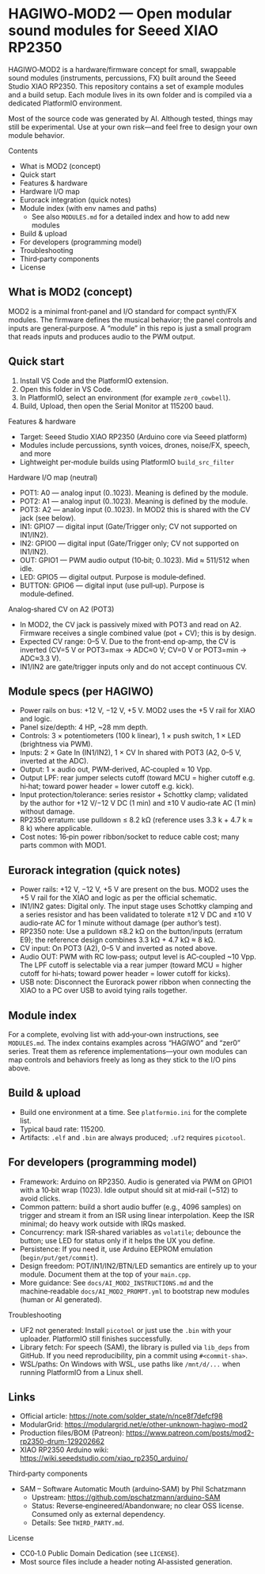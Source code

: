 HAGIWO‑MOD2 — Open modular sound modules for Seeed XIAO RP2350
==============================================================

HAGIWO‑MOD2 is a hardware/firmware concept for small, swappable sound modules (instruments, percussions, FX) built around the Seeed Studio XIAO RP2350. This repository contains a set of example modules and a build setup. Each module lives in its own folder and is compiled via a dedicated PlatformIO environment.

Most of the source code was generated by AI. Although tested, things may still be experimental. Use at your own risk—and feel free to design your own module behavior.

Contents
- What is MOD2 (concept)
- Quick start
- Features & hardware
- Hardware I/O map 
- Eurorack integration (quick notes)
- Module index (with env names and paths)
	- See also `MODULES.md` for a detailed index and how to add new modules
- Build & upload
- For developers (programming model)
- Troubleshooting
- Third‑party components
- License

What is MOD2 (concept)
----------------------
MOD2 is a minimal front‑panel and I/O standard for compact synth/FX modules. The firmware defines the musical behavior; the panel controls and inputs are general‑purpose. A “module” in this repo is just a small program that reads inputs and produces audio to the PWM output.

Quick start
-----------
1) Install VS Code and the PlatformIO extension.
2) Open this folder in VS Code.
3) In PlatformIO, select an environment (for example `zer0_cowbell`).
4) Build, Upload, then open the Serial Monitor at 115200 baud.

Features & hardware
- Target: Seeed Studio XIAO RP2350 (Arduino core via Seeed platform)
- Modules include percussions, synth voices, drones, noise/FX, speech, and more
- Lightweight per‑module builds using PlatformIO `build_src_filter`

Hardware I/O map (neutral)
- POT1: A0 — analog input (0..1023). Meaning is defined by the module.
- POT2: A1 — analog input (0..1023). Meaning is defined by the module.
- POT3: A2 — analog input (0..1023). In MOD2 this is shared with the CV jack (see below).
- IN1:  GPIO7 — digital input (Gate/Trigger only; CV not supported on IN1/IN2).
- IN2:  GPIO0 — digital input (Gate/Trigger only; CV not supported on IN1/IN2).
- OUT:  GPIO1 — PWM audio output (10‑bit; 0..1023). Mid ≈ 511/512 when idle.
- LED:  GPIO5 — digital output. Purpose is module‑defined.
- BUTTON: GPIO6 — digital input (use pull‑up). Purpose is module‑defined.

Analog‑shared CV on A2 (POT3)
- In MOD2, the CV jack is passively mixed with POT3 and read on A2. Firmware receives a single combined value (pot + CV); this is by design.
- Expected CV range: 0–5 V. Due to the front‑end op‑amp, the CV is inverted (CV=5 V or POT3=max → ADC≈0 V; CV=0 V or POT3=min → ADC≈3.3 V).
- IN1/IN2 are gate/trigger inputs only and do not accept continuous CV.

Module specs (per HAGIWO)
-------------------------
- Power rails on bus: +12 V, −12 V, +5 V. MOD2 uses the +5 V rail for XIAO and logic.
- Panel size/depth: 4 HP, ~28 mm depth.
- Controls: 3 × potentiometers (100 k linear), 1 × push switch, 1 × LED (brightness via PWM).
- Inputs: 2 × Gate In (IN1/IN2), 1 × CV In shared with POT3 (A2, 0–5 V, inverted at the ADC).
- Output: 1 × audio out, PWM‑derived, AC‑coupled ≈ 10 Vpp.
- Output LPF: rear jumper selects cutoff (toward MCU = higher cutoff e.g. hi‑hat; toward power header = lower cutoff e.g. kick).
- Input protection/tolerance: series resistor + Schottky clamp; validated by the author for +12 V/−12 V DC (1 min) and ±10 V audio‑rate AC (1 min) without damage.
- RP2350 erratum: use pulldown ≤ 8.2 kΩ (reference uses 3.3 k + 4.7 k ≈ 8 k) where applicable.
- Cost notes: 16‑pin power ribbon/socket to reduce cable cost; many parts common with MOD1.

Eurorack integration (quick notes)
----------------------------------
- Power rails: +12 V, −12 V, +5 V are present on the bus. MOD2 uses the +5 V rail for the XIAO and logic as per the official schematic.
- IN1/IN2 gates: Digital only. The input stage uses Schottky clamping and a series resistor and has been validated to tolerate ±12 V DC and ±10 V audio‑rate AC for 1 minute without damage (per author’s test).
- RP2350 note: Use a pulldown ≤8.2 kΩ on the button/inputs (erratum E9); the reference design combines 3.3 kΩ + 4.7 kΩ ≈ 8 kΩ.
- CV input: On POT3 (A2), 0–5 V and inverted as noted above.
- Audio OUT: PWM with RC low‑pass; output level is AC‑coupled ~10 Vpp. The LPF cutoff is selectable via a rear jumper (toward MCU = higher cutoff for hi‑hats; toward power header = lower cutoff for kicks).
- USB note: Disconnect the Eurorack power ribbon when connecting the XIAO to a PC over USB to avoid tying rails together.

Module index
------------

For a complete, evolving list with add‑your‑own instructions, see `MODULES.md`.
The index contains examples across “HAGIWO” and “zer0” series. Treat them as reference implementations—your own modules can map controls and behaviors freely as long as they stick to the I/O pins above.

Build & upload
--------------
- Build one environment at a time. See `platformio.ini` for the complete list.
- Typical baud rate: 115200.
- Artifacts: `.elf` and `.bin` are always produced; `.uf2` requires `picotool`.

For developers (programming model)
----------------------------------
- Framework: Arduino on RP2350. Audio is generated via PWM on GPIO1 with a 10‑bit wrap (1023). Idle output should sit at mid‑rail (~512) to avoid clicks.
- Common pattern: build a short audio buffer (e.g., 4096 samples) on trigger and stream it from an ISR using linear interpolation. Keep the ISR minimal; do heavy work outside with IRQs masked.
- Concurrency: mark ISR‑shared variables as `volatile`; debounce the button; use LED for status only if it helps the UX you define.
- Persistence: If you need it, use Arduino EEPROM emulation (`begin/put/get/commit`).
- Design freedom: POT/IN1/IN2/BTN/LED semantics are entirely up to your module. Document them at the top of your `main.cpp`.
- More guidance: See `docs/AI_MOD2_INSTRUCTIONS.md` and the machine‑readable `docs/AI_MOD2_PROMPT.yml` to bootstrap new modules (human or AI generated).

Troubleshooting
- UF2 not generated: Install `picotool` or just use the `.bin` with your uploader. PlatformIO still finishes successfully.
- Library fetch: For speech (SAM), the library is pulled via `lib_deps` from GitHub. If you need reproducibility, pin a commit using `#<commit-sha>`.
- WSL/paths: On Windows with WSL, use paths like `/mnt/d/...` when running PlatformIO from a Linux shell.

Links
-----
- Official article: https://note.com/solder_state/n/nce8f7defcf98
- ModularGrid: https://modulargrid.net/e/other-unknown-hagiwo-mod2
- Production files/BOM (Patreon): https://www.patreon.com/posts/mod2-rp2350-drum-129202662
- XIAO RP2350 Arduino wiki: https://wiki.seeedstudio.com/xiao_rp2350_arduino/

Third‑party components
- SAM – Software Automatic Mouth (arduino‑SAM) by Phil Schatzmann
	- Upstream: https://github.com/pschatzmann/arduino-SAM
	- Status: Reverse‑engineered/Abandonware; no clear OSS license. Consumed only as external dependency.
	- Details: See `THIRD_PARTY.md`.

License
- CC0‑1.0 Public Domain Dedication (see `LICENSE`).
- Most source files include a header noting AI‑assisted generation.